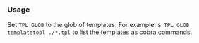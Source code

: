 ### Usage

Set `TPL_GLOB` to the glob of templates.
For example: `$ TPL_GLOB templatetool ./*.tpl` to list the templates as cobra commands.
